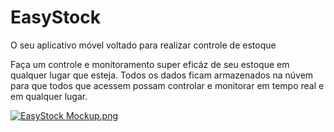 # EasyStock
O seu aplicativo móvel voltado para realizar controle de estoque

Faça um controle e monitoramento super eficáz de seu estoque em qualquer lugar que esteja.
Todos os dados ficam armazenados na núvem para que todos que acessem possam controlar e monitorar em tempo real e em qualquer lugar.

<a target="_blank" href="https://imageupload.io/DXJhbk3Yn9DpmxW"><img  src="https://imageupload.io/ib/3mzAVUXd6Yl6H8A_1697060502.png" alt="EasyStock Mockup.png"/></a>
